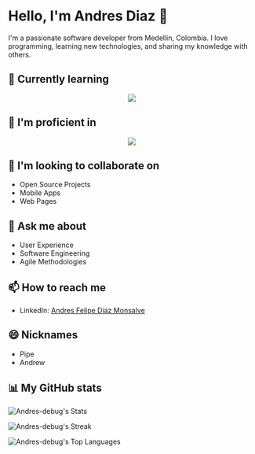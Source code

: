 # Hello, I'm Andres Diaz 👋

I'm a passionate software developer from Medellin, Colombia. I love programming, learning new technologies, and sharing my knowledge with others.

## 🌱 Currently learning
<p align="center">
 <a href="https://skillicons.dev">
    <img src="https://skillicons.dev/icons?i=nestjs,prisma&perline=8" />
 </a>
</p>

## 🌱 I'm proficient in
<p align="center">
 <a href="https://skillicons.dev">
    <img src="https://skillicons.dev/icons?i=react,nextjs,threejs,express,linux,js,ts,redux,apollo,graphql,tailwind,angular,git,bootstrap,css,html,figma&perline=8" />
 </a>
</p>

## 👯 I'm looking to collaborate on

- Open Source Projects
- Mobile Apps
- Web Pages

## 💬 Ask me about

- User Experience
- Software Engineering
- Agile Methodologies

## 📫 How to reach me

- LinkedIn: [Andres Felipe Diaz Monsalve](https://www.linkedin.com/in/andr%C3%A9s-felipe-diaz-monsalve-54407b1a3/)

## 😄 Nicknames

- Pipe
- Andrew

## 📊 My GitHub stats

![Andres-debug's Stats](https://github-readme-stats.vercel.app/api?username=Andres-debug&theme=vue-dark&show_icons=true&hide_border=true&count_private=true)

![Andres-debug's Streak](https://github-readme-streak-stats.herokuapp.com/?user=Andres-debug&theme=vue-dark&hide_border=true)

![Andres-debug's Top Languages](https://github-readme-stats.vercel.app/api/top-langs/?username=Andres-debug&theme=vue-dark&show_icons=true&hide_border=true&layout=compact)
